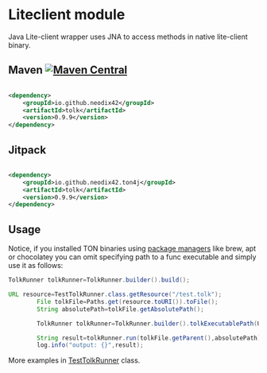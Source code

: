 # Liteclient module

Java Lite-client wrapper uses JNA to access methods in native lite-client binary.

## Maven [![Maven Central][maven-central-svg]][maven-central]

```xml

<dependency>
    <groupId>io.github.neodix42</groupId>
    <artifactId>tolk</artifactId>
    <version>0.9.9</version>
</dependency>
```

## Jitpack

```xml

<dependency>
    <groupId>io.github.neodix42.ton4j</groupId>
    <artifactId>tolk</artifactId>
    <version>0.9.9</version>
</dependency>
```

## Usage

Notice, if you installed TON binaries using [package managers](https://github.com/ton-blockchain/packages) like brew,
apt or chocolatey you can omit specifying path to a func executable and simply use it as follows:

```java
TolkRunner tolkRunner=TolkRunner.builder().build();
```

```java
URL resource=TestTolkRunner.class.getResource("/test.tolk");
        File tolkFile=Paths.get(resource.toURI()).toFile();
        String absolutePath=tolkFile.getAbsolutePath();

        TolkRunner tolkRunner=TolkRunner.builder().tolkExecutablePath(Utils.getTolkGithubUrl()).build();

        String result=tolkRunner.run(tolkFile.getParent(),absolutePath);
        log.info("output: {}",result);
```

More examples in [TestTolkRunner](../func/src/test/java/org/ton/java/tolk/TestTolkRunner.java) class.


[maven-central-svg]: https://img.shields.io/maven-central/v/io.github.neodix42/tolk

[maven-central]: https://mvnrepository.com/artifact/io.github.neodix42/tolk

[ton-svg]: https://img.shields.io/badge/Based%20on-TON-blue

[ton]: https://ton.org